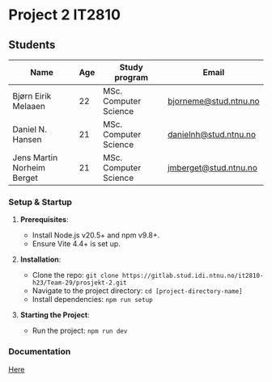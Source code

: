 # Project 2 IT2810

## Students

| Name                       | Age | Study program         | Email                 |
| -------------------------- | --- | --------------------- | --------------------- |
| Bjørn Eirik Melaaen        | 22  | MSc. Computer Science | bjorneme@stud.ntnu.no |
| Daniel N. Hansen           | 21  | MSc. Computer Science | danielnh@stud.ntnu.no |
| Jens Martin Norheim Berget | 21  | MSc. Computer Science | jmberget@stud.ntnu.no |


### Setup & Startup

1. **Prerequisites**:

   - Install Node.js v20.5+ and npm v9.8+.
   - Ensure Vite 4.4+ is set up.

2. **Installation**:

   - Clone the repo: `git clone https://gitlab.stud.idi.ntnu.no/it2810-h23/Team-29/prosjekt-2.git`
   - Navigate to the project directory: `cd [project-directory-name]`
   - Install dependencies: `npm run setup`

3. **Starting the Project**:

   - Run the project: `npm run dev`

### Documentation

[Here](https://gitlab.stud.idi.ntnu.no/it2810-h23/Team-29/prosjekt-2/-/wikis/home)
